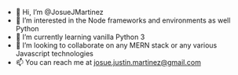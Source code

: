 - 👋 Hi, I’m @JosueJMartinez
- 👀 I’m interested in the Node frameworks and environments as well Python
- 🌱 I’m currently learning vanilla Python 3
- 💞️ I’m looking to collaborate on any MERN stack or any various Javascript technologies
- 📫 You can reach me at josue.justin.martinez@gmail.com

<!---
JosueJMartinez/JosueJMartinez is a ✨ special ✨ repository because its `README.md` (this file) appears on your GitHub profile.
You can click the Preview link to take a look at your changes.
--->

